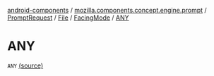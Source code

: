 [android-components](../../../../index.md) / [mozilla.components.concept.engine.prompt](../../../index.md) / [PromptRequest](../../index.md) / [File](../index.md) / [FacingMode](index.md) / [ANY](./-a-n-y.md)

# ANY

`ANY` [(source)](https://github.com/mozilla-mobile/android-components/blob/master/components/concept/engine/src/main/java/mozilla/components/concept/engine/prompt/PromptRequest.kt#L150)